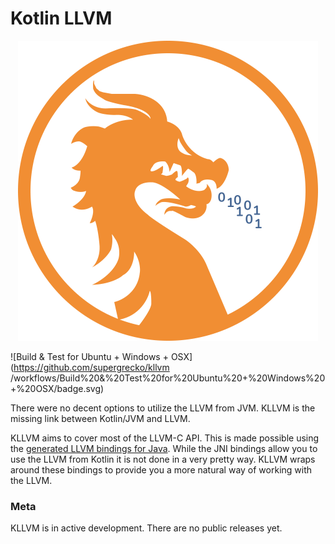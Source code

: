 # Kotlin LLVM

<p align="center">
  <img alt="Logo" src="assets/kllvm.png" width="480" height="480" />
</p>

![Build & Test for Ubuntu + Windows + OSX](https://github.com/supergrecko/kllvm
/workflows/Build%20&%20Test%20for%20Ubuntu%20+%20Windows%20+%20OSX/badge.svg)

There were no decent options to utilize the LLVM from JVM. KLLVM is the missing link between Kotlin/JVM and LLVM.

KLLVM aims to cover most of the LLVM-C API. This is made possible using the [generated LLVM bindings for Java](https://github.com/bytedeco/javacpp-presets/tree/master/llvm). 
While the JNI bindings allow you to use the LLVM from Kotlin it is not done in a very pretty way. KLLVM wraps around these bindings to provide you a more natural way of working
with the LLVM. 

### Meta

KLLVM is in active development. There are no public releases yet.